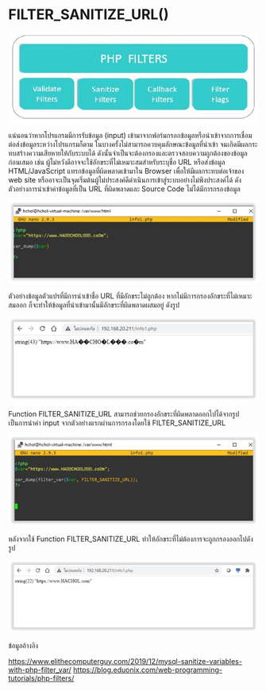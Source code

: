 # FILTER_SANITIZE_URL()

![](img/URL0.jpg)


แน่นอนว่าหากโปรแกรมมีการรับข้อมูล (input) เข้ามาจากฟอร์มกรอกข้อมูลหรือนำเข้าจากการเชื่อมต่อส่งข้อมูลระหว่างโปรแกรมก็ตาม ในบางครั้งไม่สามารถควบคุมลักษณะข้อมูลที่นำเข้า จนเกิดมีผลกระทบสร้างความเสียหายให้กับระบบได้ ดังนั้นจำเป็นจะต้องกรองและตรวจสอบความถูกต้องของข้อมูลก่อนเสมอ เช่น ผู้ไม่หวังดีอาจจะใช้อักขระที่ไม่เหมาะสมสำหรับระบุชื่อ URL หรือส่งข้อมูล HTML/JavaScript แทรกข้อมูลที่ผิดพลาดเข้ามาใน Browser เพื่อให้มีผลกระทบต่อเจ้าของ web site หรืออาจะเป็นจุดเริ่มต้นผู้ไม่ประสงค์ดีดำเนินการเข้าสู่ระบบอย่างไม่พึงประสงค์ได้  ดังตัวอย่างการนำเข้าค่าข้อมูลที่เป็น URL ที่ผิดพลาดและ Source Code ไม่ได้มีการกรองข้อมูล

![](img/URL1.jpg)

ตัวอย่างข้อมูลตัวแปรที่มีการนำเข้าชื่อ URL ที่มีอักขระไม่ถูกต้อง หากไม่มีการกรองอักขระที่ไม่เหมาะสมออก ก็จะทำให้ข้อมูลที่นำเข้ามานั้นมีอักขระที่ผิดพลาดผสมอยู่ ดังรูป

![](img/URL2.jpg)


Function  FILTER_SANITIZE_URL สามารถช่วยกรองอักขระที่ผิดพลาดออกไปได้จากรูปเป็นการนำค่า input จากตัวอย่างแรกผ่านการกรองโดยใช้ FILTER_SANITIZE_URL  

![](img/URL3.jpg)

หลังจากใช้ Function FILTER_SANITIZE_URL ทำให้อักขระที่ไม่ต้องการจะถูกกรองออกไปดังรูป

![](img/URL4.jpg)


ข้อมูลอ้างอิง

https://www.elithecomputerguy.com/2019/12/mysql-sanitize-variables-with-php-filter_var/
https://blog.eduonix.com/web-programming-tutorials/php-filters/

